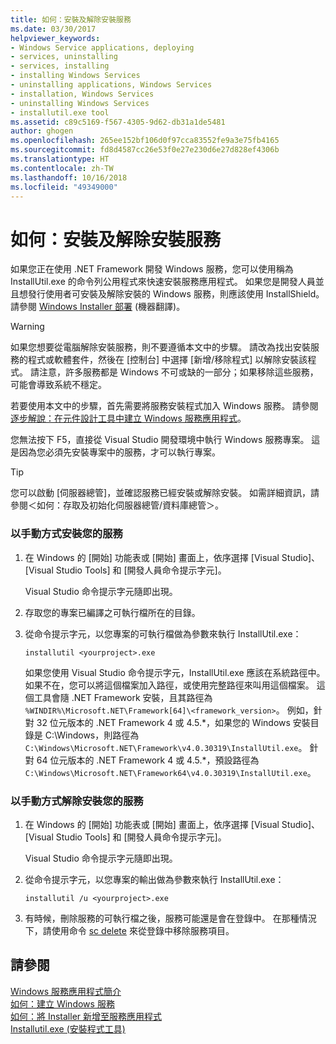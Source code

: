 ```yaml
---
title: 如何：安裝及解除安裝服務
ms.date: 03/30/2017
helpviewer_keywords:
- Windows Service applications, deploying
- services, uninstalling
- services, installing
- installing Windows Services
- uninstalling applications, Windows Services
- installation, Windows Services
- uninstalling Windows Services
- installutil.exe tool
ms.assetid: c89c5169-f567-4305-9d62-db31a1de5481
author: ghogen
ms.openlocfilehash: 265ee152bf106d0f97cca83552fe9a3e75fb4165
ms.sourcegitcommit: fd8d4587cc26e53f0e27e230d6e27d828ef4306b
ms.translationtype: HT
ms.contentlocale: zh-TW
ms.lasthandoff: 10/16/2018
ms.locfileid: "49349000"
---
```

# <a name="how-to-install-and-uninstall-services"></a>如何：安裝及解除安裝服務
如果您正在使用 .NET Framework 開發 Windows 服務，您可以使用稱為 InstallUtil.exe 的命令列公用程式來快速安裝服務應用程式。 如果您是開發人員並且想發行使用者可安裝及解除安裝的 Windows 服務，則應該使用 InstallShield。 請參閱 [Windows Installer 部署](https://msdn.microsoft.com/library/121be21b-b916-43e2-8f10-8b080516d2a0) \(機器翻譯\)。  
  
> [!WARNING]
>  如果您想要從電腦解除安裝服務，則不要遵循本文中的步驟。 請改為找出安裝服務的程式或軟體套件，然後在 [控制台] 中選擇 [新增/移除程式] 以解除安裝該程式。 請注意，許多服務都是 Windows 不可或缺的一部分；如果移除這些服務，可能會導致系統不穩定。  
  
 若要使用本文中的步驟，首先需要將服務安裝程式加入 Windows 服務。 請參閱[逐步解說：在元件設計工具中建立 Windows 服務應用程式](../../../docs/framework/windows-services/walkthrough-creating-a-windows-service-application-in-the-component-designer.md)。  
  
 您無法按下 F5，直接從 Visual Studio 開發環境中執行 Windows 服務專案。 這是因為您必須先安裝專案中的服務，才可以執行專案。  
  
> [!TIP]
>  您可以啟動 [伺服器總管]，並確認服務已經安裝或解除安裝。 如需詳細資訊，請參閱＜如何：存取及初始化伺服器總管/資料庫總管＞。  
  
### <a name="to-install-your-service-manually"></a>以手動方式安裝您的服務  
  
1.  在 Windows 的 [開始] 功能表或 [開始] 畫面上，依序選擇 [Visual Studio]、[Visual Studio Tools] 和 [開發人員命令提示字元]。  
  
     Visual Studio 命令提示字元隨即出現。  
  
2.  存取您的專案已編譯之可執行檔所在的目錄。  
  
3.  從命令提示字元，以您專案的可執行檔做為參數來執行 InstallUtil.exe：  
  
    ```  
    installutil <yourproject>.exe  
    ```  
  
     如果您使用 Visual Studio 命令提示字元，InstallUtil.exe 應該在系統路徑中。 如果不在，您可以將這個檔案加入路徑，或使用完整路徑來叫用這個檔案。 這個工具會隨 .NET Framework 安裝，且其路徑為 `%WINDIR%\Microsoft.NET\Framework[64]\<framework_version>`。 例如，針對 32 位元版本的 .NET Framework 4 或 4.5.*，如果您的 Windows 安裝目錄是 C:\Windows，則路徑為 `C:\Windows\Microsoft.NET\Framework\v4.0.30319\InstallUtil.exe`。 針對 64 位元版本的 .NET Framework 4 或 4.5.\*，預設路徑為 `C:\Windows\Microsoft.NET\Framework64\v4.0.30319\InstallUtil.exe`。  
  
### <a name="to-uninstall-your-service-manually"></a>以手動方式解除安裝您的服務  
  
1.  在 Windows 的 [開始] 功能表或 [開始] 畫面上，依序選擇 [Visual Studio]、[Visual Studio Tools] 和 [開發人員命令提示字元]。  
  
     Visual Studio 命令提示字元隨即出現。  
  
2.  從命令提示字元，以您專案的輸出做為參數來執行 InstallUtil.exe：  
  
    ```  
    installutil /u <yourproject>.exe  
    ```  
  
3.  有時候，刪除服務的可執行檔之後，服務可能還是會在登錄中。 在那種情況下，請使用命令 [sc delete](/windows-server/administration/windows-commands/sc-delete) 來從登錄中移除服務項目。  
  
## <a name="see-also"></a>請參閱  
 [Windows 服務應用程式簡介](../../../docs/framework/windows-services/introduction-to-windows-service-applications.md)  
 [如何：建立 Windows 服務](../../../docs/framework/windows-services/how-to-create-windows-services.md)  
 [如何：將 Installer 新增至服務應用程式](../../../docs/framework/windows-services/how-to-add-installers-to-your-service-application.md)  
 [Installutil.exe (安裝程式工具)](../../../docs/framework/tools/installutil-exe-installer-tool.md)
